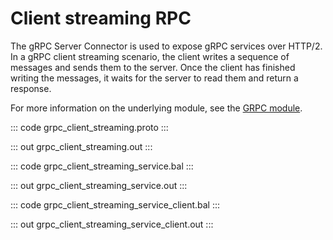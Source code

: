 # Client streaming RPC

The gRPC Server Connector is used to expose gRPC services over HTTP/2.
In a gRPC client streaming scenario, the client writes a sequence of messages and sends them to the server.
Once the client has finished writing the messages, it waits for the server to read them and return a response.

For more information on the underlying module, 
see the [GRPC module](https://lib.ballerina.io/ballerina/grpc/latest/).

::: code grpc_client_streaming.proto :::

::: out grpc_client_streaming.out :::

::: code grpc_client_streaming_service.bal :::

::: out grpc_client_streaming_service.out :::

::: code grpc_client_streaming_service_client.bal :::

::: out grpc_client_streaming_service_client.out :::
